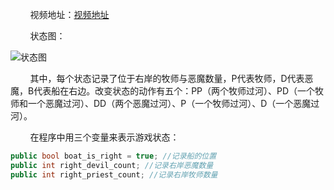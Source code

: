 ﻿&nbsp;&nbsp;&nbsp;&nbsp;&nbsp;&nbsp;&nbsp;&nbsp;视频地址：[视频地址][1]

&nbsp;&nbsp;&nbsp;&nbsp;&nbsp;&nbsp;&nbsp;&nbsp;状态图：

![状态图][2]

&nbsp;&nbsp;&nbsp;&nbsp;&nbsp;&nbsp;&nbsp;&nbsp;其中，每个状态记录了位于右岸的牧师与恶魔数量，P代表牧师，D代表恶魔，B代表船在右边。改变状态的动作有五个：PP（两个牧师过河）、PD（一个牧师和一个恶魔过河）、DD（两个恶魔过河）、P（一个牧师过河）、D（一个恶魔过河）。

&nbsp;&nbsp;&nbsp;&nbsp;&nbsp;&nbsp;&nbsp;&nbsp;在程序中用三个变量来表示游戏状态：

```C#
public bool boat_is_right = true; //记录船的位置
public int right_devil_count; //记录右岸恶魔数量
public int right_priest_count; //记录右岸牧师数量
```


  [1]: http://t.cn/RBHEdzW?m=4251916739937351&u=1802733303
  [2]: https://wx2.sinaimg.cn/mw690/6b7386f7gy1fse744ajqhj20nb0h2q6c.jpg